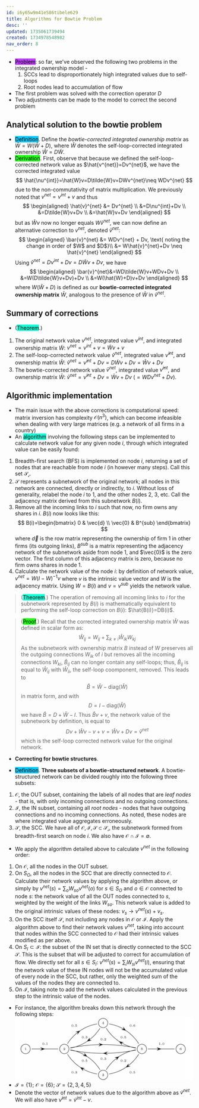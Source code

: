 ```yaml
---
id: i6y65w9m41e586tibele629
title: Algorithms for Bowtie Problem
desc: ''
updated: 1735061739494
created: 1734978548982
nav_order: 8
---
```

- <span style="background-color: #bc42f5; color: black;">Problem</span>: so far, we've observed the following two problems in the integrated ownership model -
    1. SCCs lead to disproportionately high integrated values due to self-loops
    2. Root nodes lead to accumulation of flow
- The first problem was solved with the correction operator $D$ 
- Two adjustments can be made to the model to correct the second problem

## Analytical solution to the bowtie problem
- <span style="background-color: #03cafc; color: black;">Definition</span>. Define the *bowtie-corrected integrated ownership matrix* as $\bar{W}=W(\hat{W}+D)$, where $\hat{W}$ denotes the self-loop-corrected integrated ownership $\hat{W}=D\tilde{W}$. 
- <span style="background-color: #1eff12; color: black;">Derivation</span>.  First, observe that because we defined the self-loop-corrected network value as $\hat{v^{net}}=Dv^{net}$, we have the corrected integrated value
$$
\hat{\nu^{int}}=\hat{W}v=D\tilde{W}v=DWv^{net}\neq  WDv^{net}
$$
due to the non-commutativity of matrix multiplication. We previously noted that $v^{net}=\nu^{int}+v$ and thus
$$
\begin{aligned}
\hat{v}^{net} &= Dv^{net} \\
&=D\nu^{int}+Dv \\
&=D\tilde{W}v+Dv \\
&=\hat{W}v+Dv
\end{aligned}
$$
but as $\hat{W}v$ now no longer equals $W\hat{v}^{net}$, we can now define an alternative correction to $v^{net}$, denoted $\bar{v}^{net}$:
$$
\begin{aligned}
\bar{v}^{net} &= WDv^{net} + Dv, \text{ noting the change in order of $W$ and $D$}\\
&= W\hat{v}^{net}+Dv \neq \hat{v}^{net}
\end{aligned}
$$
Using $\hat{v}^{net}=D\nu^{int}+Dv = D\tilde{W}v+Dv$, we have
$$
\begin{aligned}
\bar{v}^{net}&=WD\tilde{W}v+WDv+Dv \\
&=W(D\tilde{W}v+Dv)+Dv \\
&=W(\hat{W}+D)v+Dv
\end{aligned}
$$
where $W(\hat{W}+D)$ is defined as our **bowtie-corrected integrated ownership matrix** $\bar{W}$, analogous to the presence of $\hat{W}$ in $\hat{v}^{net}$. 

## Summary of corrections

- (<span style="background-color: #12ffd7; color: black;">Theorem</span>.)
1. The original network value $v^{net}$, integrated value $\nu^{int}$, and integrated ownership matrix $\tilde{W}$: $v^{net}=\nu^{int}+v=\tilde{W}v+v$
2. The self-loop-corrected network value $\hat{v}^{net}$, integrated value $\hat{\nu}^{int}$, and ownership matrix $\hat{W}$: $\hat{v}^{net} = \hat{\nu}^{int} + Dv = D\tilde{W}v + Dv = \hat{W}v + Dv$
3. The bowtie-corrected network value $\bar{v}^{net}$, integrated value $\bar{\nu}^{int}$, and ownership matrix $\bar{W}$: $\bar{v}^{net} = \bar{\nu}^{int} + Dv = \bar{W}v + Dv\ (=WDv^{net}+Dv)$.

## Algorithmic implementation
- The main issue with the above corrections is computational speed: matrix inversion has complexity $\mathcal{O}(n^3)$, which can become infeasible when dealing with very large matrices (e.g. a network of all firms in a country)
- An <span style="background-color: #12ffd7; color: black;">algorithm</span> involving the following steps can be implemented to calculate network value for any given node $i$, through which integrated value can be easily found:
1. Breadth-first search (BFS) is implemented on node $i$, returning a set of nodes that are reachable from node $i$ (in however many steps). Call this set $\mathcal{S_i}$.
2. $\mathcal{S}$ represents a subnetwork of the original network; all nodes in this network are connected, directly or indirectly, to $i$. Without loss of generality, relabel the node $i$ to $1$, and the other nodes $2$, $3$, etc. Call the adjacency matrix derived from this subnetwork $B(i)$.
3. Remove all the incoming links to $i$ such that now, no firm owns any shares in $i$. $B(i)$ now looks like this:
$$
B(i)=\begin{bmatrix}
0  & \vec{d} \\
\vec{0} & B^{sub}
\end{bmatrix}
$$
where $\vec{d}$ is the row matrix representing the ownership of firm 1 in other firms (its outgoing links), $B^{sub}$ is a matrix representing the adjacency network of the subnetwork aside from node $1$, and $\vec{0}$ is the zero vector. The first column of this adjacency matrix is zero, because no firm owns shares in node $1$. 
4. Calculate the network value of the node $i$: by definition of network value, $v^{net} = W(I-W)^{-1}v$ where $v$ is the intrinsic value vector and $W$ is the adjacency matrix. Using $W = B(i)$ and $v = v^{sub}$ yields the network value.

> (<span style="background-color: #12ffd7; color: black;">Theorem</span>.) The operation of removing all incoming links to $i$ for the subnetwork represented by $B(i)$ is mathematically equivalent to performing the self-loop correction on $B(i)$: $\hat{B(i)}=DB(i)$.

> (<span style="background-color: #1eff12; color: black;">Proof</span>.) Recall that the corrected integrated ownership matrix $\hat{W}$ was defined in scalar form as:
$$
\hat{W}_{ij}=W_{ij}+\sum_{k\neq i} \hat{W}_{ik}W_{kj}
$$
> As the subnetwork with ownership matrix $B$ instead of $W$ preserves all the outgoing connections $W_{ik}$ of $i$ but removes all the incoming connections $W_{ki}$, $\hat{B}_{ij}$ can no longer contain any self-loops; thus, $\hat{B}_{ij}$ is equal to $\hat{W}_{ij}$ with $\hat{W}_{ii}$, the self-loop coomponent, removed. This leads to
$$
\hat{B}=\hat{W}-\text{diag}(\hat{W})
$$
> in matrix form, and with
$$
D = I - \text{diag}(\hat{W})
$$
> we have $\hat{B} = D + \hat{W} - I$. Thus $\hat{B}v + v$, the network value of the subnetwork by definition, is equal to 
$$
Dv + \hat{W}v - v + v = \hat{W}v + Dv = \hat{v}^{net}
$$
> which is the self-loop corrected network value for the original network.

- **Correcting for bowtie structures**. 

- <span style="background-color: #03cafc; color: black;">Definition</span>. **Three subsets of a bowtie-structured network**. A bowtie-structured network can be divided roughly into the following three subsets:
1. $\mathcal{O}$, the OUT subset, containing the labels of all nodes that are *leaf nodes* - that is, with only incoming connections and no outgoing connections.
2. $\mathcal{I}$, the IN subset, containing all *root nodes* - nodes that have outgoing connections and no incoming connections. As noted, these nodes are where integrated value aggregates erroneously.
3. $\mathcal{S}$, the SCC. We have all of $\mathcal{O}, \mathcal{I}, \mathcal{S} \subset \mathcal{S_i}$, the subnetwork formed from breadth-first search on node $i$. We also have ${\mathcal{O} \cap \mathcal{I}} = \emptyset$.
- We apply the algorithm detailed above to calculate $v^{net}$ in the following order:
1. On $\mathcal{O}$, all the nodes in the OUT subset.
2. On $S_O$, all the nodes in the SCC that are directly connected to $\mathcal{O}$. Calculate their network values by applying the algorithm above, or simply by $v^{net}(s) = \sum_{o} W_{so}v^{net}(o)$ for $s\in S_O$ and $o \in \mathcal{O}$ connected to node $s$: the network value of all the OUT nodes connected to $s$, weighted by the weight of the links $W_{so}$. This network value is added to the original intrinsic values of these nodes: $v_s \to v^{net}(s) + v_s$.
3. On the SCC itself $\mathcal{S}$, not including any nodes in $\mathcal{O}$ or $\mathcal{I}$. Apply the algorithm above to find their network values $v^{net}$, taking into account that nodes within the SCC connected to $\mathcal{O}$ had their intrinsic values modified as per above.
4. On $S_I \subset \mathcal{I}$: the subset of the IN set that is directly connected to the SCC $\mathcal{S}$. This is the subset that will be adjusted to correct for accumulation of flow. We directly set for all $s \in S_I$: $v^{net}(s) = \sum_{i} W_{si}v^{net}(i)$, ensuring that the network value of these IN nodes will not be the accumulated value of every node in the SCC, but rather, only the weighted sum of the values of the nodes they are connected to.
5. On $\mathcal{I}$, taking note to add the network values calculated in the previous step to the intrinsic value of the nodes.

- For instance, the algorithm breaks down this network through the following steps:
![alt text](assets/image-3.png)
- $\mathcal{I} = \{1\}$; $\mathcal{O} = \{6\}$; $\mathcal{S}=\{2,3,4,5\}$
- Denote the vector of network values due to the algorithm above as $\dot{v}^{net}$. We will also have $\dot{\nu}^{int}=\dot{v}^{int}-v$.

